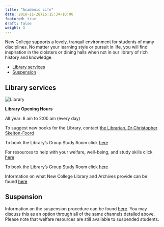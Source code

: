 ```yaml
---
title: "Academic Life"
date: 2018-11-28T15:15:34+10:00
featured: true
draft: false
weight: 3
---
```


New College supports a lovely, tranquil environment for students of many disciplines. No matter your learning style or pursuit in life, you will find inspiration in the cloisters or dining halls when not in our library of rich history and knowledge.

- [Library services](#library-services)
- [Suspension](#suspension)

## Library services

![Library](/images/nc/library.jpeg)

<b>Library Opening Hours</b>

All year: 8 am to 2:00 am (every day)

To suggest new books for the Library, contact [the Librarian, Dr Christopher Skelton-Foord](christopher.skelton-foord@new.ox.ac.uk)

To book the Library’s Group Study Room click [here](https://www.new.ox.ac.uk/library-group-study-room)

For resources to help with your welfare, well-being, and study skills click [here](https://www.new.ox.ac.uk/student-welfare-and-study-skills-collection)

To book the Library’s Group Study Room click [here](https://www.new.ox.ac.uk/library-group-study-room)

Information on what New College Library and Archives provide can be found [here](https://www.new.ox.ac.uk/library-and-archives)


## Suspension
Information on the suspension procedure can be found [here](https://www.new.ox.ac.uk/sites/default/files/2019-08/Suspension%20policy%202019.pdf). You may discuss this as an option through all of the same channels detailed above. Please note that welfare resources are still available to suspended students.





